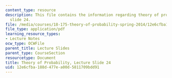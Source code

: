 ```yaml
---
content_type: resource
description: This file contains the information regarding theory of probability, lecture
  slide 24.
file: /media/courses/18-175-theory-of-probability-spring-2014/12e6cfba188d477ea00d5811709bdd91_MIT18_175S14_Lecture24.pdf
file_type: application/pdf
learning_resource_types:
- Lecture Notes
ocw_type: OCWFile
parent_title: Lecture Slides
parent_type: CourseSection
resourcetype: Document
title: Theory of Probability, Lecture Slide 24
uid: 12e6cfba-188d-477e-a00d-5811709bdd91
---
```


